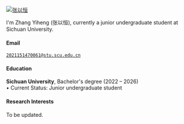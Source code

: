 [![张以恒](https://img.shields.io/badge/z-yhhh-github-blue?logo=github)](https://github.com/z-yhhh)

I'm Zhang Yiheng (张以恒), currently a junior undergraduate student at Sichuan University.

#### Email  
<code>2021151470061@stu.scu.edu.cn</code>  

#### Education  
**Sichuan University**, Bachelor's degree (2022 – 2026)  
• Current Status: Junior undergraduate student  

#### Research Interests  
To be updated.